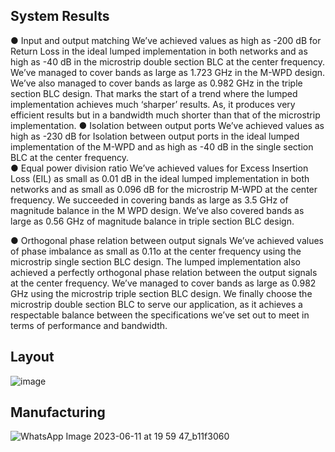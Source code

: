 ## System Results
●     Input and output matching 
We’ve achieved values as high as -200 dB for Return Loss in the ideal lumped implementation in 
both networks and as high as -40 dB in the microstrip double section BLC at the center frequency. 
We’ve managed to cover bands as large as 1.723 GHz in the M-WPD design. We’ve also managed 
to cover bands as large as 0.982 GHz in the triple section BLC design. That marks the start of a 
trend where the lumped implementation achieves much ‘sharper’ results. As, it produces very 
efficient results but in a bandwidth much shorter than that of the microstrip implementation. 
●     Isolation between output ports 
 We’ve achieved values as high as -230 dB for Isolation between output ports in the ideal lumped 
implementation of the M-WPD and as high as -40 dB in the single section BLC at the center 
frequency.  
●     Equal power division ratio 
 We’ve achieved values for Excess Insertion Loss (EIL) as small as 0.01 dB in the ideal lumped 
implementation in both networks and as small as 0.096 dB for the microstrip M-WPD at the center 
frequency. We succeeded in covering bands as large as 3.5 GHz of magnitude balance in the M
WPD design. We’ve also covered bands as large as 0.56 GHz of magnitude balance in triple section 
BLC design. 
 
●     Orthogonal phase relation between output signals 
 We’ve achieved values of phase imbalance as small as 0.11o at the center frequency using the 
microstrip single section BLC design. The lumped implementation also achieved a perfectly 
orthogonal phase relation between the output signals at the center frequency. We’ve managed to 
cover bands as large as 0.982 GHz using the microstrip triple section BLC design. 
We finally choose the microstrip double section BLC to serve our application, as it achieves a 
respectable balance between the specifications we’ve set out to meet in terms of performance and 
bandwidth. 

## Layout
![image](https://github.com/faatthy/Power-Division-Network-/assets/110846097/1e8028ea-6ff2-4a5b-8206-aff5222390c2)
## Manufacturing
![WhatsApp Image 2023-06-11 at 19 59 47_b11f3060](https://github.com/faatthy/Power-Division-Network-/assets/110846097/ddd9fb48-1977-40ee-a8f5-6f620104bda3)

